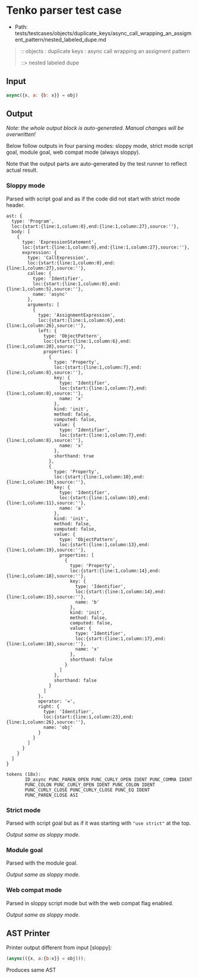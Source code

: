# Tenko parser test case

- Path: tests/testcases/objects/duplicate_keys/async_call_wrapping_an_assigment_pattern/nested_labeled_dupe.md

> :: objects : duplicate keys : async call wrapping an assigment pattern
>
> ::> nested labeled dupe

## Input

`````js
async({x, a: {b: x}} = obj)
`````

## Output

_Note: the whole output block is auto-generated. Manual changes will be overwritten!_

Below follow outputs in four parsing modes: sloppy mode, strict mode script goal, module goal, web compat mode (always sloppy).

Note that the output parts are auto-generated by the test runner to reflect actual result.

### Sloppy mode

Parsed with script goal and as if the code did not start with strict mode header.

`````
ast: {
  type: 'Program',
  loc:{start:{line:1,column:0},end:{line:1,column:27},source:''},
  body: [
    {
      type: 'ExpressionStatement',
      loc:{start:{line:1,column:0},end:{line:1,column:27},source:''},
      expression: {
        type: 'CallExpression',
        loc:{start:{line:1,column:0},end:{line:1,column:27},source:''},
        callee: {
          type: 'Identifier',
          loc:{start:{line:1,column:0},end:{line:1,column:5},source:''},
          name: 'async'
        },
        arguments: [
          {
            type: 'AssignmentExpression',
            loc:{start:{line:1,column:6},end:{line:1,column:26},source:''},
            left: {
              type: 'ObjectPattern',
              loc:{start:{line:1,column:6},end:{line:1,column:20},source:''},
              properties: [
                {
                  type: 'Property',
                  loc:{start:{line:1,column:7},end:{line:1,column:8},source:''},
                  key: {
                    type: 'Identifier',
                    loc:{start:{line:1,column:7},end:{line:1,column:8},source:''},
                    name: 'x'
                  },
                  kind: 'init',
                  method: false,
                  computed: false,
                  value: {
                    type: 'Identifier',
                    loc:{start:{line:1,column:7},end:{line:1,column:8},source:''},
                    name: 'x'
                  },
                  shorthand: true
                },
                {
                  type: 'Property',
                  loc:{start:{line:1,column:10},end:{line:1,column:19},source:''},
                  key: {
                    type: 'Identifier',
                    loc:{start:{line:1,column:10},end:{line:1,column:11},source:''},
                    name: 'a'
                  },
                  kind: 'init',
                  method: false,
                  computed: false,
                  value: {
                    type: 'ObjectPattern',
                    loc:{start:{line:1,column:13},end:{line:1,column:19},source:''},
                    properties: [
                      {
                        type: 'Property',
                        loc:{start:{line:1,column:14},end:{line:1,column:18},source:''},
                        key: {
                          type: 'Identifier',
                          loc:{start:{line:1,column:14},end:{line:1,column:15},source:''},
                          name: 'b'
                        },
                        kind: 'init',
                        method: false,
                        computed: false,
                        value: {
                          type: 'Identifier',
                          loc:{start:{line:1,column:17},end:{line:1,column:18},source:''},
                          name: 'x'
                        },
                        shorthand: false
                      }
                    ]
                  },
                  shorthand: false
                }
              ]
            },
            operator: '=',
            right: {
              type: 'Identifier',
              loc:{start:{line:1,column:23},end:{line:1,column:26},source:''},
              name: 'obj'
            }
          }
        ]
      }
    }
  ]
}

tokens (18x):
       ID_async PUNC_PAREN_OPEN PUNC_CURLY_OPEN IDENT PUNC_COMMA IDENT
       PUNC_COLON PUNC_CURLY_OPEN IDENT PUNC_COLON IDENT
       PUNC_CURLY_CLOSE PUNC_CURLY_CLOSE PUNC_EQ IDENT
       PUNC_PAREN_CLOSE ASI
`````

### Strict mode

Parsed with script goal but as if it was starting with `"use strict"` at the top.

_Output same as sloppy mode._

### Module goal

Parsed with the module goal.

_Output same as sloppy mode._

### Web compat mode

Parsed in sloppy script mode but with the web compat flag enabled.

_Output same as sloppy mode._

## AST Printer

Printer output different from input [sloppy]:

````js
(async(({x, a:{b:x}} = obj)));
````

Produces same AST
